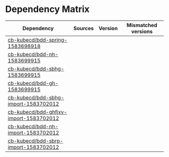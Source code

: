 # Dependency Matrix

Dependency | Sources | Version | Mismatched versions
---------- | ------- | ------- | -------------------
[cb-kubecd/bdd-spring-1583698918](https://github.com/cb-kubecd/bdd-spring-1583698918.git) |  | []() | 
[cb-kubecd/bdd-nh-1583699915](https://github.com/cb-kubecd/bdd-nh-1583699915.git) |  | []() | 
[cb-kubecd/bdd-sbhg-1583699915](https://github.com/cb-kubecd/bdd-sbhg-1583699915.git) |  | []() | 
[cb-kubecd/bdd-gh-1583699915](https://github.com/cb-kubecd/bdd-gh-1583699915.git) |  | []() | 
[cb-kubecd/bdd-sbhg-import-1583702012](https://github.com/cb-kubecd/bdd-sbhg-import-1583702012.git) |  | []() | 
[cb-kubecd/bdd-ghfjxy-import-1583702012](https://github.com/cb-kubecd/bdd-ghfjxy-import-1583702012.git) |  | []() | 
[cb-kubecd/bdd-nh-import-1583702012](https://github.com/cb-kubecd/bdd-nh-import-1583702012.git) |  | []() | 
[cb-kubecd/bdd-sbrp-import-1583702012](https://github.com/cb-kubecd/bdd-sbrp-import-1583702012.git) |  | []() | 
